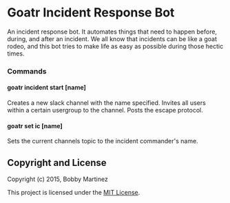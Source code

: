 Goatr Incident Response Bot
=============


An incident response bot.  It automates things that need to happen before, during, and after an incident.  We all know that incidents can be like a goat rodeo, and this bot tries to make life as easy as possible during those hectic times.

### Commands

#### goatr incident start [name]

Creates a new slack channel with the name specified.
Invites all users within a certain usergroup to the channel.
Posts the escape protocol.

#### goatr set ic [name]

Sets the current channels topic to the incident commander's name.


## Copyright and License

Copyright (c) 2015, Bobby Martinez

This project is licensed under the [MIT License](LICENSE.md).
